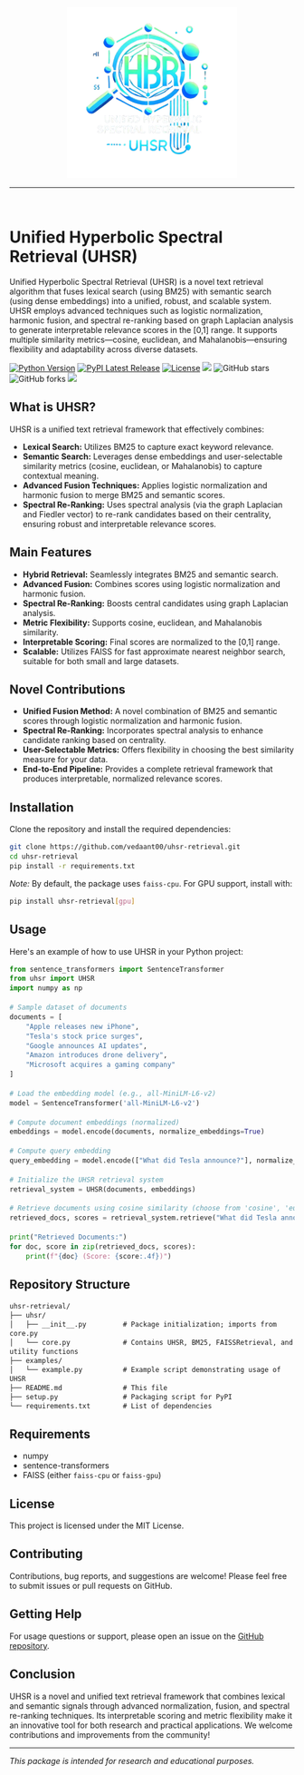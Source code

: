 <div align="center">
  <img src="logo.png" alt="UHSR Logo" width="300">
  <hr>
  <br/>
</div>

# Unified Hyperbolic Spectral Retrieval (UHSR)

Unified Hyperbolic Spectral Retrieval (UHSR) is a novel text retrieval algorithm that fuses lexical search (using BM25) with semantic search (using dense embeddings) into a unified, robust, and scalable system. UHSR employs advanced techniques such as logistic normalization, harmonic fusion, and spectral re-ranking based on graph Laplacian analysis to generate interpretable relevance scores in the [0,1] range. It supports multiple similarity metrics—cosine, euclidean, and Mahalanobis—ensuring flexibility and adaptability across diverse datasets.

[![Python Version](https://img.shields.io/badge/python-3.6%2B-blue.svg)](https://www.python.org/downloads/)
[![PyPI Latest Release](https://img.shields.io/pypi/v/uhsr-retrieval.svg)](https://pypi.org/project/uhsr/0.1.0/)
[![License](https://img.shields.io/pypi/l/uhsr-retrieval.svg)](https://github.com/vedaant00/uhsr/blob/main/LICENSE)
![](https://pypi.org/project/uhsr/0.1.0/)
![GitHub stars](https://img.shields.io/github/stars/vedaant00/uhsr?style=social)
![GitHub forks](https://img.shields.io/github/forks/vedaant00/uhsr?style=social)
![](https://komarev.com/ghpvc/?username=vedaant00&style=flat-square)

## What is UHSR?

UHSR is a unified text retrieval framework that effectively combines:
- **Lexical Search:** Utilizes BM25 to capture exact keyword relevance.
- **Semantic Search:** Leverages dense embeddings and user-selectable similarity metrics (cosine, euclidean, or Mahalanobis) to capture contextual meaning.
- **Advanced Fusion Techniques:** Applies logistic normalization and harmonic fusion to merge BM25 and semantic scores.
- **Spectral Re-Ranking:** Uses spectral analysis (via the graph Laplacian and Fiedler vector) to re-rank candidates based on their centrality, ensuring robust and interpretable relevance scores.

## Main Features

- **Hybrid Retrieval:** Seamlessly integrates BM25 and semantic search.
- **Advanced Fusion:** Combines scores using logistic normalization and harmonic fusion.
- **Spectral Re-Ranking:** Boosts central candidates using graph Laplacian analysis.
- **Metric Flexibility:** Supports cosine, euclidean, and Mahalanobis similarity.
- **Interpretable Scoring:** Final scores are normalized to the [0,1] range.
- **Scalable:** Utilizes FAISS for fast approximate nearest neighbor search, suitable for both small and large datasets.

## Novel Contributions

- **Unified Fusion Method:** A novel combination of BM25 and semantic scores through logistic normalization and harmonic fusion.
- **Spectral Re-Ranking:** Incorporates spectral analysis to enhance candidate ranking based on centrality.
- **User-Selectable Metrics:** Offers flexibility in choosing the best similarity measure for your data.
- **End-to-End Pipeline:** Provides a complete retrieval framework that produces interpretable, normalized relevance scores.

## Installation

Clone the repository and install the required dependencies:

```bash
git clone https://github.com/vedaant00/uhsr-retrieval.git
cd uhsr-retrieval
pip install -r requirements.txt
```

*Note:* By default, the package uses `faiss-cpu`. For GPU support, install with:

```bash
pip install uhsr-retrieval[gpu]
```

## Usage

Here's an example of how to use UHSR in your Python project:

```python
from sentence_transformers import SentenceTransformer
from uhsr import UHSR
import numpy as np

# Sample dataset of documents
documents = [
    "Apple releases new iPhone",
    "Tesla's stock price surges",
    "Google announces AI updates",
    "Amazon introduces drone delivery",
    "Microsoft acquires a gaming company"
]

# Load the embedding model (e.g., all-MiniLM-L6-v2)
model = SentenceTransformer('all-MiniLM-L6-v2')

# Compute document embeddings (normalized)
embeddings = model.encode(documents, normalize_embeddings=True)

# Compute query embedding
query_embedding = model.encode(["What did Tesla announce?"], normalize_embeddings=True)[0]

# Initialize the UHSR retrieval system
retrieval_system = UHSR(documents, embeddings)

# Retrieve documents using cosine similarity (choose from 'cosine', 'euclidean', or 'mahalanobis')
retrieved_docs, scores = retrieval_system.retrieve("What did Tesla announce?", query_embedding, top_k=3, metric='cosine')

print("Retrieved Documents:")
for doc, score in zip(retrieved_docs, scores):
    print(f"{doc} (Score: {score:.4f})")
```

## Repository Structure

```
uhsr-retrieval/
├── uhsr/
│   ├── __init__.py         # Package initialization; imports from core.py
│   └── core.py             # Contains UHSR, BM25, FAISSRetrieval, and utility functions
├── examples/
│   └── example.py          # Example script demonstrating usage of UHSR
├── README.md               # This file
├── setup.py                # Packaging script for PyPI
└── requirements.txt        # List of dependencies
```

## Requirements

- numpy
- sentence-transformers
- FAISS (either `faiss-cpu` or `faiss-gpu`)

## License

This project is licensed under the MIT License.

## Contributing

Contributions, bug reports, and suggestions are welcome! Please feel free to submit issues or pull requests on GitHub.

## Getting Help

For usage questions or support, please open an issue on the [GitHub repository](https://github.com/vedaant00/uhsr-retrieval).

## Conclusion

UHSR is a novel and unified text retrieval framework that combines lexical and semantic signals through advanced normalization, fusion, and spectral re-ranking techniques. Its interpretable scoring and metric flexibility make it an innovative tool for both research and practical applications. We welcome contributions and improvements from the community!

---

*This package is intended for research and educational purposes.*